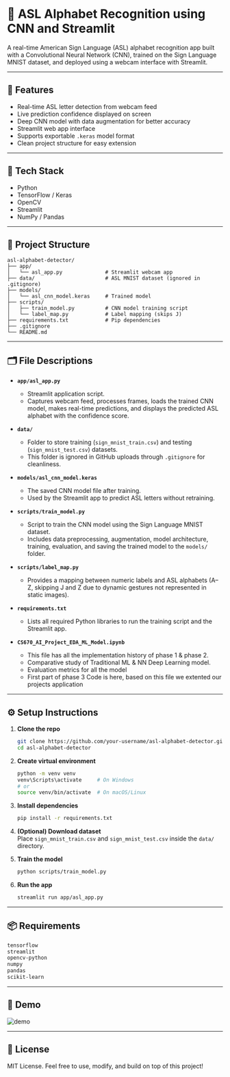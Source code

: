 # 🤟 ASL Alphabet Recognition using CNN and Streamlit

A real-time American Sign Language (ASL) alphabet recognition app built with a Convolutional Neural Network (CNN), trained on the Sign Language MNIST dataset, and deployed using a webcam interface with Streamlit.

---

## 🚀 Features

- Real-time ASL letter detection from webcam feed
- Live prediction confidence displayed on screen
- Deep CNN model with data augmentation for better accuracy
- Streamlit web app interface
- Supports exportable `.keras` model format
- Clean project structure for easy extension

---

## 🧠 Tech Stack

- Python
- TensorFlow / Keras
- OpenCV
- Streamlit
- NumPy / Pandas

---

## 📁 Project Structure

```
asl-alphabet-detector/
├── app/
│   └── asl_app.py              # Streamlit webcam app
├── data/                       # ASL MNIST dataset (ignored in .gitignore)
├── models/
│   └── asl_cnn_model.keras     # Trained model
├── scripts/
│   ├── train_model.py          # CNN model training script
│   └── label_map.py            # Label mapping (skips J)
├── requirements.txt            # Pip dependencies
├── .gitignore
└── README.md
```

---

## 🗂️ File Descriptions

- **`app/asl_app.py`**  
  - Streamlit application script.  
  - Captures webcam feed, processes frames, loads the trained CNN model, makes real-time predictions, and displays the predicted ASL alphabet with the confidence score.

- **`data/`**  
  - Folder to store training (`sign_mnist_train.csv`) and testing (`sign_mnist_test.csv`) datasets.  
  - This folder is ignored in GitHub uploads through `.gitignore` for cleanliness.

- **`models/asl_cnn_model.keras`**  
  - The saved CNN model file after training.  
  - Used by the Streamlit app to predict ASL letters without retraining.

- **`scripts/train_model.py`**  
  - Script to train the CNN model using the Sign Language MNIST dataset.  
  - Includes data preprocessing, augmentation, model architecture, training, evaluation, and saving the trained model to the `models/` folder.

- **`scripts/label_map.py`**  
  - Provides a mapping between numeric labels and ASL alphabets (A–Z, skipping J and Z due to dynamic gestures not represented in static images).

- **`requirements.txt`**  
  - Lists all required Python libraries to run the training script and the Streamlit app.

- **`CS670_AI_Project_EDA_ML_Model.ipynb`**  
  - This file has all the implementation history of phase 1 & phase 2.
  - Comparative study of Traditional ML & NN Deep Learning model.
  - Evaluation metrics for all the model
  - First part of phase 3 Code is here, based on this file we extented our projects application



---

## ⚙️ Setup Instructions

1. **Clone the repo**  
   ```bash
   git clone https://github.com/your-username/asl-alphabet-detector.git
   cd asl-alphabet-detector
   ```

2. **Create virtual environment**  
   ```bash
   python -m venv venv
   venv\Scripts\activate     # On Windows
   # or
   source venv/bin/activate  # On macOS/Linux
   ```

3. **Install dependencies**  
   ```bash
   pip install -r requirements.txt
   ```

4. **(Optional) Download dataset**  
   Place `sign_mnist_train.csv` and `sign_mnist_test.csv` inside the `data/` directory.

5. **Train the model**  
   ```bash
   python scripts/train_model.py
   ```

6. **Run the app**  
   ```bash
   streamlit run app/asl_app.py
   ```

---

## 📦 Requirements

```txt
tensorflow
streamlit
opencv-python
numpy
pandas
scikit-learn
```

---

## 📸 Demo

![demo](https://user-images.githubusercontent.com/your-screenshot-url.png)

---

## 📜 License

MIT License. Feel free to use, modify, and build on top of this project!
